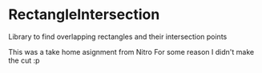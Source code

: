 # RectangleIntersection
Library to find overlapping rectangles and their intersection points

This was a take home asignment from Nitro
For some reason I didn't make the cut :p
